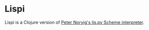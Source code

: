 # Lispi

Lispi is a Clojure version of [Peter Norvig's lis.py Scheme interpreter](http://norvig.com/lispy.html).
